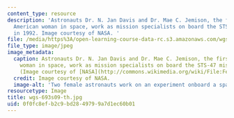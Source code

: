 ```yaml
---
content_type: resource
description: 'Astronauts Dr. N. Jan Davis and Dr. Mae C. Jemison, the first African
  American woman in space, work as mission specialists on board the STS-47 mission
  in 1992. Image courtesy of NASA. '
file: /media/https%3A/open-learning-course-data-rc.s3.amazonaws.com/wgs-693-gender-race-and-the-complexities-of-science-and-technology-a-problem-based-learning-experiment-spring-2009/0f0fc8efb2c9bd2849799a7d1ec60b01_wgs-693s09-th.jpg
file_type: image/jpeg
image_metadata:
  caption: Astronauts Dr. N. Jan Davis and Dr. Mae C. Jemison, the first African American
    woman in space, work as mission specialists on board the STS-47 mission in 1992.
    (Image courtesy of [NASA](http://commons.wikimedia.org/wiki/File:Female_Astronauts_-_GPN-2004-00023.jpg).)
  credit: Image courtesy of NASA.
  image-alt: 'Two female astronauts work on an experiment onboard a space shuttle. '
resourcetype: Image
title: wgs-693s09-th.jpg
uid: 0f0fc8ef-b2c9-bd28-4979-9a7d1ec60b01
---
```

